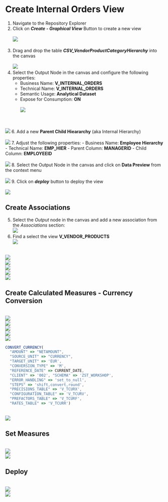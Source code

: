 # Create Internal Orders View

1. Navigate to the Repository Explorer
2. Click on <b><i>Create - Graphical View</i></b> Button to create a new view
  <br><br>![](/exercises/ex2/images/create_in_repository_explorer.png)<br><br>
3. Drag and drop the table <b><i>CSV_VendorProductCategoryHierarchy</i></b> into the canvas
  <br><br>![](../images/create_internal_orders_ads_01.png)
4. Select the Output Node in the canvas and configure the following properties:
    - Business Name: <b>V_INTERNAL_ORDERS</b>
    - Technical Name: <b>V_INTERNAL_ORDERS</b>
    - Semantic Usage: <b>Analytical Dataset</b>
    - Expose for Consumption: <b>ON</b>
    <br><br>![](../images/create_internal_orders_ads_02.png)


  <br><br>![](/exercises/ex4/images/create_employee_dimension_04.png)
6. Add a new <b>Parent Child Hieararchy</b> (aka Internal Hierarchy)
  <br><br>![](/exercises/ex4/images/create_employee_dimension_05.png)
7. Adjust the following properties:
    - Business Name: <b>Employee Hierarchy</b>
    - Technical Name: <b>EMP_HIER</b>
    - Parent Column: <b>MANAGERID</b>
    - Child Column: <b>EMPLOYEEID</b>
  <br><br>![](/exercises/ex4/images/create_employee_dimension_06.png)
8. Select the Output Node in the canvas and click on <b>Data Preview</b> from the context menu
    <br><br>![](/exercises/ex4/images/create_employee_dimension_10.png)
9. Click on <b><i>deploy</i></b> button to deploy the view
  <br><br>![](/exercises/ex4/images/create_employee_dimension_08.png)


## Create Associations
5. Select the <i>Output</i> node in the canvas and add a new association from the <i>Associations</i> section: 
<br>![](/exercises/ex4/images/create_internal_orders_ads_05.png)
6. Find a select the view <b>V_VENDOR_PRODUCTS</b>
<br>![](/exercises/ex4/images/create_internal_orders_ads_06.png)


<br>![](/exercises/ex4/images/create_internal_orders_ads_07.png)
<br>![](/exercises/ex4/images/create_internal_orders_ads_08.png)
<br>![](/exercises/ex4/images/create_internal_orders_ads_09.png)
<br>![](/exercises/ex4/images/create_internal_orders_ads_10.png)
<br>![](/exercises/ex4/images/create_internal_orders_ads_11.png)

## Create Calculated Measures - Currency Conversion
<br>![](/exercises/ex4/images/create_internal_orders_ads_12.png)
<br>![](/exercises/ex4/images/create_internal_orders_ads_13.png)
<br>![](/exercises/ex4/images/create_internal_orders_ads_14.png)
<br>![](/exercises/ex4/images/create_internal_orders_ads_13.png)
<br>![](/exercises/ex4/images/create_internal_orders_ads_15.png)

```javascript
CONVERT_CURRENCY(
  "AMOUNT" => "NETAMOUNT", 
  "SOURCE_UNIT" => "CURRENCY", 
  "TARGET_UNIT" => 'EUR', 
  "CONVERSION_TYPE" => 'M', 
  "REFERENCE_DATE" => CURRENT_DATE, 
  "CLIENT" => '002', "SCHEMA" => 'ZST_WORKSHOP', 
  "ERROR_HANDLING" => 'set_to_null', 
  "STEPS" => 'shift,convert,round', 
  "PRECISIONS_TABLE" => 'V_TCURX', 
  "CONFIGURATION_TABLE" => 'V_TCURV', 
  "PREFACTORS_TABLE" => 'V_TCURF', 
  "RATES_TABLE" => 'V_TCURR')
```

<br>![](/exercises/ex4/images/create_internal_orders_ads_16.png)

## Set Measures

<br>![](/exercises/ex4/images/create_internal_orders_ads_17.png)
<br>![](/exercises/ex4/images/create_internal_orders_ads_18.png)

## Deploy
<br>![](/exercises/ex4/images/create_internal_orders_ads_29.png)
<br>![](/exercises/ex4/images/create_internal_orders_ads_30.png)
